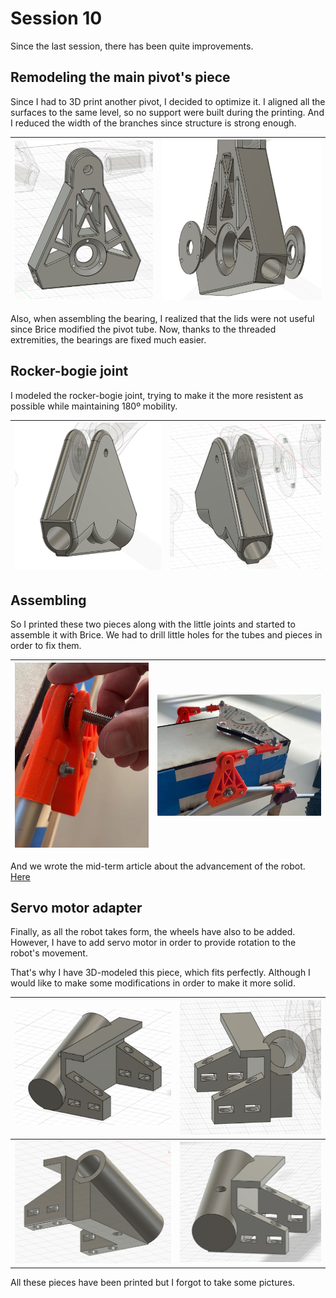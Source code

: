 # Session 10

Since the last session, there has been quite improvements.

## Remodeling the main pivot's piece

Since I had to 3D print another pivot, I decided to optimize it.
I aligned all the surfaces to the same level, so no support were built during the printing.
And I reduced the width of the branches since structure is strong enough.

|![img](../../Documentation/Images/pivot.jpg)|![img](../../Documentation/Images/pivot2.jpg)|
|:---:|:---:|

Also, when assembling the bearing, I realized that the lids were not useful since Brice modified the pivot tube.
Now, thanks to the threaded extremities, the bearings are fixed much easier.

## Rocker-bogie joint

I modeled the rocker-bogie joint, trying to make it the more resistent as possible while maintaining 180º mobility.

|![img](../../Documentation/Images/pivot3.jpg)|![img](../../Documentation/Images/pivot4.jpg)|
|:---:|:---:|

## Assembling

So I printed these two pieces along with the little joints and started to assemble it with Brice.
We had to drill little holes for the tubes and pieces in order to fix them.

|![img](../../Documentation/Images/joint.jpg)|![img](../../Documentation/Images/robot.jpg)|
|:---:|:---:|

And we wrote the mid-term article about the advancement of the robot.
[Here](../../Documentation/EGAIA-article.pdf)

## Servo motor adapter

Finally, as all the robot takes form, the wheels have also to be added.
However, I have to add servo motor in order to provide rotation to the robot's movement.

That's why I have 3D-modeled this piece, which fits perfectly.
Although I would like to make some modifications in order to make it more solid.

|![img](../../Documentation/Images/servo1.jpg)|![img](../../Documentation/Images/servo2.jpg)|
|:---:|:---:|
|![img](../../Documentation/Images/servo3.jpg)|![img](../../Documentation/Images/servo4.jpg)|

All these pieces have been printed but I forgot to take some pictures.